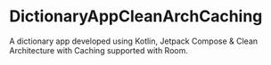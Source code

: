 # DictionaryAppCleanArchCaching
A dictionary app developed using Kotlin, Jetpack Compose & Clean Architecture with Caching supported with Room.
